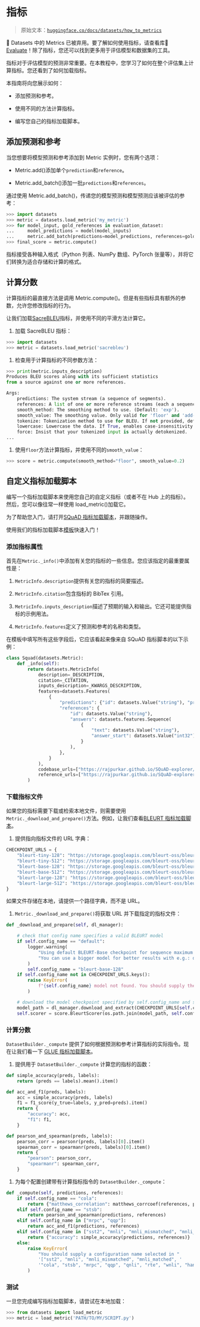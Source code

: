 # 指标

> 原始文本：[`huggingface.co/docs/datasets/how_to_metrics`](https://huggingface.co/docs/datasets/how_to_metrics)

🤗 Datasets 中的 Metrics 已被弃用。要了解如何使用指标，请查看库🤗 [Evaluate](https://huggingface.co/docs/evaluate/index)！除了指标，您还可以找到更多用于评估模型和数据集的工具。

指标对于评估模型的预测非常重要。在本教程中，您学习了如何在整个评估集上计算指标。您还看到了如何加载指标。

本指南将向您展示如何：

+   添加预测和参考。

+   使用不同的方法计算指标。

+   编写您自己的指标加载脚本。

## 添加预测和参考

当您想要将模型预测和参考添加到 Metric 实例时，您有两个选项：

+   Metric.add()添加单个`prediction`和`reference`。

+   Metric.add_batch()添加一批`predictions`和`references`。

通过使用 Metric.add_batch()，传递您的模型预测和模型预测应该被评估的参考：

```py
>>> import datasets
>>> metric = datasets.load_metric('my_metric')
>>> for model_input, gold_references in evaluation_dataset:
...     model_predictions = model(model_inputs)
...     metric.add_batch(predictions=model_predictions, references=gold_references)
>>> final_score = metric.compute()
```

指标接受各种输入格式（Python 列表、NumPy 数组、PyTorch 张量等），并将它们转换为适合存储和计算的格式。

## 计算分数

计算指标的最直接方法是调用 Metric.compute()。但是有些指标具有额外的参数，允许您修改指标的行为。

让我们加载[SacreBLEU](https://huggingface.co/metrics/sacrebleu)指标，并使用不同的平滑方法计算它。

1.  加载 SacreBLEU 指标：

```py
>>> import datasets
>>> metric = datasets.load_metric('sacrebleu')
```

1.  检查用于计算指标的不同参数方法：

```py
>>> print(metric.inputs_description)
Produces BLEU scores along with its sufficient statistics
from a source against one or more references.

Args:
    predictions: The system stream (a sequence of segments).
    references: A list of one or more reference streams (each a sequence of segments).
    smooth_method: The smoothing method to use. (Default: 'exp').
    smooth_value: The smoothing value. Only valid for 'floor' and 'add-k'. (Defaults: floor: 0.1, add-k: 1).
    tokenize: Tokenization method to use for BLEU. If not provided, defaults to 'zh' for Chinese, 'ja-mecab' for Japanese and '13a' (mteval) otherwise.
    lowercase: Lowercase the data. If True, enables case-insensitivity. (Default: False).
    force: Insist that your tokenized input is actually detokenized.
...
```

1.  使用`floor`方法计算指标，并使用不同的`smooth_value`：

```py
>>> score = metric.compute(smooth_method="floor", smooth_value=0.2)
```

## 自定义指标加载脚本

编写一个指标加载脚本来使用您自己的自定义指标（或者不在 Hub 上的指标）。然后，您可以像往常一样使用 load_metric()加载它。

为了帮助您入门，请打开[SQuAD 指标加载脚本](https://github.com/huggingface/datasets/blob/main/metrics/squad/squad.py)，并跟随操作。

使用我们的指标加载脚本[模板](https://github.com/huggingface/datasets/blob/f9713d2e23813142a02f1b0e965095f528785cff/templates/new_metric_script.py)快速入门！

### 添加指标属性

首先在`Metric._info()`中添加有关您的指标的一些信息。您应该指定的最重要属性是：

1.  `MetricInfo.description`提供有关您的指标的简要描述。

1.  `MetricInfo.citation`包含指标的 BibTex 引用。

1.  `MetricInfo.inputs_description`描述了预期的输入和输出。它还可能提供指标的示例用法。

1.  `MetricInfo.features`定义了预测和参考的名称和类型。

在模板中填写所有这些字段后，它应该看起来像来自 SQuAD 指标脚本的以下示例：

```py
class Squad(datasets.Metric):
    def _info(self):
        return datasets.MetricInfo(
            description=_DESCRIPTION,
            citation=_CITATION,
            inputs_description=_KWARGS_DESCRIPTION,
            features=datasets.Features(
                {
                    "predictions": {"id": datasets.Value("string"), "prediction_text": datasets.Value("string")},
                    "references": {
                        "id": datasets.Value("string"),
                        "answers": datasets.features.Sequence(
                            {
                                "text": datasets.Value("string"),
                                "answer_start": datasets.Value("int32"),
                            }
                        ),
                    },
                }
            ),
            codebase_urls=["https://rajpurkar.github.io/SQuAD-explorer/"],
            reference_urls=["https://rajpurkar.github.io/SQuAD-explorer/"],
        )
```

### 下载指标文件

如果您的指标需要下载或检索本地文件，则需要使用`Metric._download_and_prepare()`方法。例如，让我们查看[BLEURT 指标加载脚本](https://github.com/huggingface/datasets/blob/main/metrics/bleurt/bleurt.py)。

1.  提供指向指标文件的 URL 字典：

```py
CHECKPOINT_URLS = {
    "bleurt-tiny-128": "https://storage.googleapis.com/bleurt-oss/bleurt-tiny-128.zip",
    "bleurt-tiny-512": "https://storage.googleapis.com/bleurt-oss/bleurt-tiny-512.zip",
    "bleurt-base-128": "https://storage.googleapis.com/bleurt-oss/bleurt-base-128.zip",
    "bleurt-base-512": "https://storage.googleapis.com/bleurt-oss/bleurt-base-512.zip",
    "bleurt-large-128": "https://storage.googleapis.com/bleurt-oss/bleurt-large-128.zip",
    "bleurt-large-512": "https://storage.googleapis.com/bleurt-oss/bleurt-large-512.zip",
}
```

如果文件存储在本地，请提供一个路径字典，而不是 URL。

1.  `Metric._download_and_prepare()`将获取 URL 并下载指定的指标文件：

```py
def _download_and_prepare(self, dl_manager):

    # check that config name specifies a valid BLEURT model
    if self.config_name == "default":
        logger.warning(
            "Using default BLEURT-Base checkpoint for sequence maximum length 128\. "
            "You can use a bigger model for better results with e.g.: datasets.load_metric('bleurt', 'bleurt-large-512')."
        )
        self.config_name = "bleurt-base-128"
    if self.config_name not in CHECKPOINT_URLS.keys():
        raise KeyError(
            f"{self.config_name} model not found. You should supply the name of a model checkpoint for bleurt in {CHECKPOINT_URLS.keys()}"
        )

    # download the model checkpoint specified by self.config_name and set up the scorer
    model_path = dl_manager.download_and_extract(CHECKPOINT_URLS[self.config_name])
    self.scorer = score.BleurtScorer(os.path.join(model_path, self.config_name))
```

### 计算分数

`DatasetBuilder._compute` 提供了如何根据预测和参考计算指标的实际指令。现在让我们看一下 [GLUE 指标加载脚本](https://github.com/huggingface/datasets/blob/main/metrics/glue/glue.py)。

1.  提供用于 `DatasetBuilder._compute` 计算您的指标的函数：

```py
def simple_accuracy(preds, labels):
    return (preds == labels).mean().item()

def acc_and_f1(preds, labels):
    acc = simple_accuracy(preds, labels)
    f1 = f1_score(y_true=labels, y_pred=preds).item()
    return {
        "accuracy": acc,
        "f1": f1,
    }

def pearson_and_spearman(preds, labels):
    pearson_corr = pearsonr(preds, labels)[0].item()
    spearman_corr = spearmanr(preds, labels)[0].item()
    return {
        "pearson": pearson_corr,
        "spearmanr": spearman_corr,
    }
```

1.  为每个配置创建带有计算指标指令的 `DatasetBuilder._compute`：

```py
def _compute(self, predictions, references):
    if self.config_name == "cola":
        return {"matthews_correlation": matthews_corrcoef(references, predictions)}
    elif self.config_name == "stsb":
        return pearson_and_spearman(predictions, references)
    elif self.config_name in ["mrpc", "qqp"]:
        return acc_and_f1(predictions, references)
    elif self.config_name in ["sst2", "mnli", "mnli_mismatched", "mnli_matched", "qnli", "rte", "wnli", "hans"]:
        return {"accuracy": simple_accuracy(predictions, references)}
    else:
        raise KeyError(
            "You should supply a configuration name selected in "
            '["sst2", "mnli", "mnli_mismatched", "mnli_matched", '
            '"cola", "stsb", "mrpc", "qqp", "qnli", "rte", "wnli", "hans"]'
        )
```

### 测试

一旦您完成编写指标加载脚本，请尝试在本地加载：

```py
>>> from datasets import load_metric
>>> metric = load_metric('PATH/TO/MY/SCRIPT.py')
```
